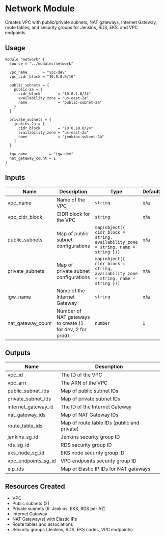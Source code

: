 # Network Module

Creates VPC with public/private subnets, NAT gateways, Internet Gateway, route tables, and security groups for Jenkins, RDS, EKS, and VPC endpoints.

## Usage

```hcl
module "network" {
  source = "../modules/network"

  vpc_name       = "vpc-dev"
  vpc_cidr_block = "10.0.0.0/16"
  
  public_subnets = {
    public-2a = {
      cidr_block        = "10.0.1.0/24"
      availability_zone = "us-east-2a"
      name              = "public-subnet-2a"
    }
  }
  
  private_subnets = {
    jenkins-2a = {
      cidr_block        = "10.0.10.0/24"
      availability_zone = "us-east-2a"
      name              = "jenkins-subnet-2a"
    }
  }
  
  igw_name          = "igw-dev"
  nat_gateway_count = 1
}
```

## Inputs

| Name | Description | Type | Default | Required |
|------|-------------|------|---------|:--------:|
| vpc_name | Name of the VPC | `string` | n/a | yes |
| vpc_cidr_block | CIDR block for the VPC | `string` | n/a | yes |
| public_subnets | Map of public subnet configurations | `map(object({ cidr_block = string, availability_zone = string, name = string }))` | n/a | yes |
| private_subnets | Map of private subnet configurations | `map(object({ cidr_block = string, availability_zone = string, name = string }))` | n/a | yes |
| igw_name | Name of the Internet Gateway | `string` | n/a | yes |
| nat_gateway_count | Number of NAT gateways to create (1 for dev, 2 for prod) | `number` | `1` | no |

## Outputs

| Name | Description |
|------|-------------|
| vpc_id | The ID of the VPC |
| vpc_arn | The ARN of the VPC |
| public_subnet_ids | Map of public subnet IDs |
| private_subnet_ids | Map of private subnet IDs |
| internet_gateway_id | The ID of the Internet Gateway |
| nat_gateway_ids | Map of NAT Gateway IDs |
| route_table_ids | Map of route table IDs (public and private) |
| jenkins_sg_id | Jenkins security group ID |
| rds_sg_id | RDS security group ID |
| eks_node_sg_id | EKS node security group ID |
| vpc_endpoints_sg_id | VPC endpoints security group ID |
| eip_ids | Map of Elastic IP IDs for NAT gateways |

## Resources Created

- VPC
- Public subnets (2)
- Private subnets (6: Jenkins, EKS, RDS per AZ)
- Internet Gateway
- NAT Gateway(s) with Elastic IPs
- Route tables and associations
- Security groups (Jenkins, RDS, EKS nodes, VPC endpoints)
